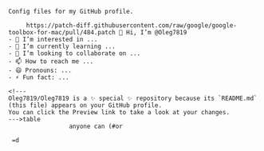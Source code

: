     Config files for my GitHub profile.
    
         https://patch-diff.githubusercontent.com/raw/google/google-toolbox-for-mac/pull/484.patch 👋 Hi, I’m @Oleg7819
    - 👀 I’m interested in ...
    - 🌱 I’m currently learning ...
    - 💞️ I’m looking to collaborate on ...
    - 📫 How to reach me ...
    - 😄 Pronouns: ...
    - ⚡ Fun fact: ...
    
    <!---
    Oleg7819/Oleg7819 is a ✨ special ✨ repository because its `README.md` (this file) appears on your GitHub profile.
    You can click the Preview link to take a look at your changes.
    --->table
                     anyone can (#or 
    
     =d 
    